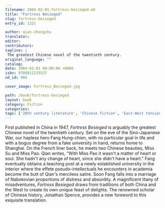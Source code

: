 ```yaml
---
filename: 2004-02-01-fortress-besieged.md
title: "Fortress Besieged"
slug: fortress-besieged
entry_id: 1321

author: qian-zhongshu
translator: 
editor: 
contributors: 
tagline: |
 The greatest Chinese novel of the twentieth century.
original_language: ""
catalog: 
date: 2004-02-01 00:00:00 +0000 
isbn: 9780811215527
nd_id: 966

cover_image: Fortress_Besieged.jpg

path: /book/fortress-besieged
layout: book
category: Fiction
categories: 
tags: ['20th century literature', 'Chinese fiction', 'East-West tensions', 'marriage', 'Sino-Japanese War']
---
```

First published in China in 1947, *Fortress Besieged* is arguably the greatest Chinese novel of the twentieth century. Set on the eve of the Sino-Japanese War, our hapless hero Fang Hung-chien, with no particular goal in life and with a bogus degree from a fake university in hand, returns home to Shanghai. On the French liner back, he meets two Chinese beauties, Miss Su and Miss Pao. Qian writes, "With Miss Pao it wasn't a matter of heart or soul. She hadn't any change of heart, since she didn't have a heart." Fang eventually obtains a teaching post at a newly established university in the interior where the effete pseudo-intellectuals he encounters in academia become the butt of Qian's merciless satire. Soon Fang falls into a marriage of Nabokovian proportions of distress and absurdity. A magnificent litany of misadventures, *Fortress Besieged* draws from traditions of both China and the West to create its own unique feast of delights. The renowned scholar of Chinese history, Jonathan Spence, provides a new foreword to this exquisite translation.





